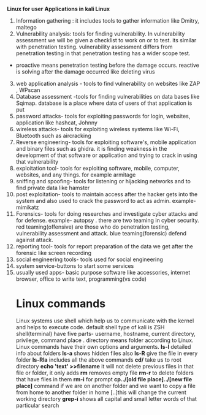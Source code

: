 **Linux for user**
**Applications in kali Linux**
1. Information gathering : it includes tools to gather information like Dmitry, maltego
2. Vulnerability analysis: tools for  finding vulnerability. In vulnerability assessment we will be given a checklist to work on or to test. its similar with penetration testing. vulnerability assessment differs from penetration testing in that penetration testing has a wider scope test. 
- proactive means penetration testing before the damage occurs. reactive is solving after the damage occurred like deleting virus 
3. web application analysis - tools to find vulnerability on websites like ZAP , WPscan 
4. Database assessment -tools for finding vulnerabilities  on data bases like Sqimap. database is a place where data of users of that application is put 
5. password attacks- tools for exploiting passwords for login, websites, application like hashcat, Johnny 
6. wireless attacks- tools for exploiting wireless systems like Wi-Fi, Bluetooth such as aircracking 
7. Reverse engineering- tools for exploiting software's, mobile application and binary files such as ghidra. it is finding weakness in the development of that software or application and trying to crack in using that vulnerability 
8. exploitation tool- tools for exploiting software, mobile, computer, websites, and any things. for example armitage
9. sniffing and spoofing- tools for listening or hijacking networks and to find private data like hamster 
10. post exploitation- tools to maintain access after the hacker gets into the system and also used to crack the password to act as admin. example- mimikatz
11. Forensics- tools for doing researches and investigate cyber attacks and for defense. example- autopsy . there are two teaming in cyber security. red teaming(offensive) are those who do penetration testing, vulnerability assessment and attack. blue teaming(forensic) defend against attack.
12. reporting tool- tools for report preparation of the data we get after the forensic like screen recording  
13. social engineering tools- tools used for social engineering 
14. system service-buttons to start some services 
15. usually used apps- basic purpose software like accessories, internet browser, office to write text, programming(vs code)
     # Linux commands
     Linux systems use shell which help us to communicate with the kernel and helps to execute code. default shell type of kali is ZSH
     shell(terminal) have five parts- username, hostname, current directory, privilege, command place . directory means folder according to Linux. Linux commands have their own options and arguments.
     **ls-l** detailed info about folders
     **ls-a** shows hidden files also
     **ls-R** give the file in every folder
     **ls-Rla** includes all the above commands 
     **cd/** take us to root directory 
     **echo 'text' >>filename** it will not delete previous files in that file or folder, it only adds 
     **rm**  removes empty file
     **rm-r** to delete folders that have files in them
     **rm-i**  for prompt 
     **cp../[old file place]../[new file place]** command if we are on another folder and we want to copy a file from home to another folder in home [..]this will change the current working directory 
     **grep-i** shows all capital and small letter words of that particular search
     
     